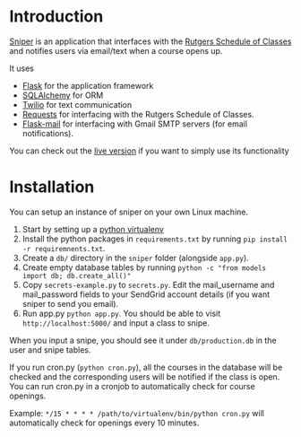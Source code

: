 # Introduction

[Sniper](http://sniper.vverma.net) is an application that interfaces with the [Rutgers Schedule of Classes](http://sis.rutgers.edu/soc/) and notifies users via email/text when a course opens up.

It uses 
* [Flask](http://flask.pocoo.org) for the application framework
* [SQLAlchemy](http://www.sqlalchemy.org/) for ORM
* [Twilio](http:://twilio.com) for text communication
* [Requests](http://docs.python-requests.org/en/latest/index.html) for interfacing with the Rutgers Schedule of Classes.
* [Flask-mail](http://packages.python.org/flask-mail/) for interfacing with Gmail SMTP servers (for email notifications).

You can check out the [live version](http://sniper.vverma.net) if you want to simply use its functionality

# Installation

You can setup an instance of sniper on your own Linux machine.

1. Start by setting up a [python virtualenv](http://lmgtfy.com/?q=setting+up+a+python+virtualenv)
2. Install the python packages in `requirements.txt` by running `pip install -r requiremnents.txt`.
3. Create a `db/` directory in the `sniper` folder (alongside `app.py`).
4. Create empty database tables by running `python -c "from models import db; db.create_all()"`
5. Copy `secrets-example.py` to `secrets.py`. Edit the mail_username and mail_password fields to your SendGrid account details (if you want sniper to send you email).
6. Run app.py `python app.py`. You should be able to visit `http://localhost:5000/` and input a class to snipe.

When you input a snipe, you should see it under `db/production.db` in the user and snipe tables.

If you run cron.py (`python cron.py`), all the courses in the database will be checked and the corresponding users will be notified if the class is open.
You can run cron.py in a cronjob to automatically check for course openings. 

Example: ` */15 * * * * /path/to/virtualenv/bin/python cron.py ` will automatically check for openings every 10 minutes.
